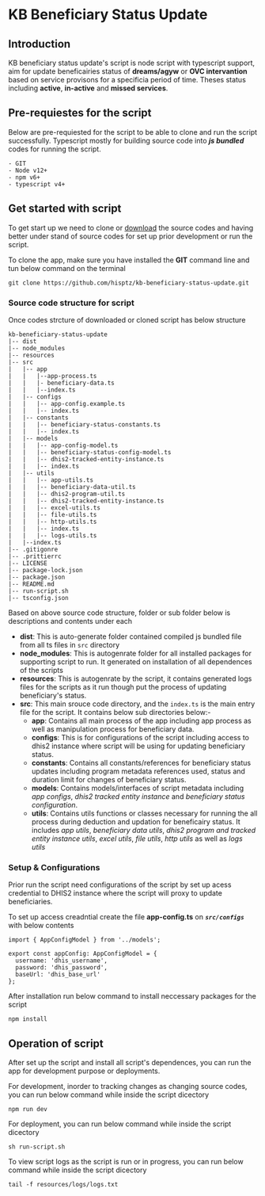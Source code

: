 # KB Beneficiary Status Update

## Introduction

KB beneficiary status update's script is node script with typescript support, aim for update beneficairies status of **dreams/agyw** or **OVC intervantion** based on service provisons for a specificia period of time. Theses status including **active**, **in-active** and **missed services**.

## Pre-requiestes for the script

Below are pre-requiested for the script to be able to clone and run the script successfully. Typescript mostly for building source code into **_js bundled_** codes for running the script.

```
- GIT
- Node v12+
- npm v6+
- typescript v4+
```

## Get started with script

To get start up we need to clone or [download](https://github.com/hisptz/kb-beneficiary-status-update/archive/refs/heads/develop.zip) the source codes and having better under stand of source codes for set up prior development or run the script.

To clone the app, make sure you have installed the **GIT** command line and tun below command on the terminal

`git clone https://github.com/hisptz/kb-beneficiary-status-update.git`

### Source code structure for script

Once codes strcture of downloaded or cloned script has below structure

```
kb-beneficiary-status-update
|-- dist
|-- node_modules
|-- resources
|-- src
|   |-- app
|   |   |--app-process.ts
|   |   |- beneficiary-data.ts
|   |   |--index.ts
|   |-- configs
|   |   |-- app-config.example.ts
|   |   |-- index.ts
|   |-- constants
|   |   |-- beneficiary-status-constants.ts
|   |   |-- index.ts
|   |-- models
|   |   |-- app-config-model.ts
|   |   |-- beneficiary-status-config-model.ts
|   |   |-- dhis2-tracked-entity-instance.ts
|   |   |-- index.ts
|   |-- utils
|   |   |-- app-utils.ts
|   |   |-- beneficiary-data-util.ts
|   |   |-- dhis2-program-util.ts
|   |   |-- dhis2-tracked-entity-instance.ts
|   |   |-- excel-utils.ts
|   |   |-- file-utils.ts
|   |   |-- http-utils.ts
|   |   |-- index.ts
|   |   |-- logs-utils.ts
|   |--index.ts
|-- .gitigonre
|-- .prittierrc
|-- LICENSE
|-- package-lock.json
|-- package.json
|-- README.md
|-- run-script.sh
|-- tsconfig.json
```

Based on above source code structure, folder or sub folder below is descriptions and contents under each

- **dist**: This is auto-generate folder contained compiled js bundled file from all ts files in `src` directory
- **node_modules**: This is autogenrate folder for all installed packages for supporting script to run. It generated on installation of all dependences of the scripts
- **resources**: This is autogenrate by the script, it contains generated logs files for the scripts as it run though put the process of updating beneficiary's status.
- **src**: This main srouce code directory, and the `index.ts` is the main entry file for the script. It contains below sub directories below:-
  - **app**: Contains all main process of the app including app process as well as manipulation process for beneficiary data.
  - **configs**: This is for configurations of the script including access to dhis2 instance where script will be using for updating beneficiary status.
  - **constants**: Contains all constants/references for beneficiary status updates including program metadata references used, status and duration limit for changes of beneficiary status.
  - **models**: Contains models/interfaces of script metadata including _app configs_, _dhis2 tracked entity instance_ and _beneficiary status configuration_.
  - **utils**: Contains utils functions or classes necessary for running the all process during deduction and updation for beneficairy status. It includes _app utils_, _beneficiary data utils_, _dhis2 program and tracked entity instance utils_, _excel utils_, _file utils_, _http utils_ as well as _logs utils_

### Setup & Configurations

Prior run the script need configurations of the script by set up acess credential to DHIS2 instance where the script will proxy to update beneficiaries.

To set up access creadntial create the file **app-config.ts** on **_`src/configs`_** with below contents

```
import { AppConfigModel } from '../models';

export const appConfig: AppConfigModel = {
  username: 'dhis_username',
  password: 'dhis_password',
  baseUrl: 'dhis_base_url'
};

```

After installation run below command to install neccessary packages for the script

```
npm install
```

## Operation of script

After set up the script and install all script's dependences, you can run the app for development purpose or deployments.

For development, inorder to tracking changes as changing source codes, you can run below command while inside the script dicectory

```
npm run dev
```

For deployment, you can run below command while inside the script dicectory

```
sh run-script.sh
```

To view script logs as the script is run or in progress, you can run below command while inside the script dicectory

```
tail -f resources/logs/logs.txt
```
